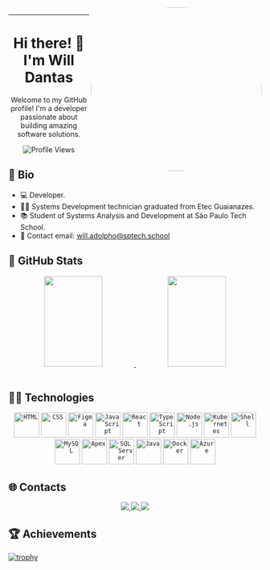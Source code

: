 <img src="https://media.tenor.com/I5iY9Hj8YGQAAAAi/kroppa-digital.gif" height="325" width="340" style="border-radius: 550px;" align="right" alt="gif">

---
<!-- Title -->
<h1 align="center">Hi there! 👋 I'm Will Dantas</h1>

<!-- Introduction -->
<p align="center">Welcome to my GitHub profile! I'm a developer passionate about building amazing software solutions.</p>

<!-- Profile Views Badge -->
<p align="center">
    <img src="https://komarev.com/ghpvc/?username=WillDantasJPG&color=blue&style=flat-square&label=Profile+Views" alt="Profile Views">
</p>

<!-- Bio -->
## 📝 Bio

- 💻 Developer.
- 👨‍🎓 Systems Development technician graduated from Etec Guaianazes.
- 📚 Student of Systems Analysis and Development at São Paulo Tech School.
- 📧 Contact email: will.adolpho@sptech.school

<!-- GitHub Stats -->
## 🚀 GitHub Stats

<div align="center">
  <a href="https://github.com/WillDantasJPG"> 
    <img height="180em" width="48%" src="https://github-readme-stats.vercel.app/api?username=WillDantasJPG&show_icons=true&theme=dark&include_all_commits=true&count_private=true"/>
  </a>
  <a href="https://github.com/WillDantasJPG">
    <img height="180em" width="48%" src="https://github-readme-stats.vercel.app/api/top-langs/?username=WillDantasJPG&layout=compact&langs_count=7&theme=dark"/>
  </a>
</div>

<br>

<!-- Technologies -->
## 👨‍💻 Technologies

<div align="center">
    <code><img height="50" src="https://user-images.githubusercontent.com/25181517/192158954-f88b5814-d510-4564-b285-dff7d6400dad.png" alt="HTML" title="HTML" /></code>
    <code><img height="50" src="https://user-images.githubusercontent.com/25181517/183898674-75a4a1b1-f960-4ea9-abcb-637170a00a75.png" alt="CSS" title="CSS" /></code>
    <code><img height="50" src="https://user-images.githubusercontent.com/25181517/189715289-df3ee512-6eca-463f-a0f4-c10d94a06b2f.png" alt="Figma" title="Figma" /></code>
    <code><img height="50" src="https://user-images.githubusercontent.com/25181517/117447155-6a868a00-af3d-11eb-9cfe-245df15c9f3f.png" alt="JavaScript" title="JavaScript" /></code>
    <code><img height="50" src="https://user-images.githubusercontent.com/25181517/183897015-94a058a6-b86e-4e42-a37f-bf92061753e5.png" alt="React" title="React" /></code>
    <code><img height="50" src="https://user-images.githubusercontent.com/25181517/183890598-19a0ac2d-e88a-4005-a8df-1ee36782fde1.png" alt="TypeScript" title="TypeScript" /></code>
    <code><img height="50" src="https://user-images.githubusercontent.com/25181517/183568594-85e280a7-0d7e-4d1a-9028-c8c2209e073c.png" alt="Node.js" title="Node.js" /></code>
    <code><img height="50" src="https://img.icons8.com/color/48/000000/kubernetes.png" alt="Kubernetes" title="Kubernetes" /></code>
    <code><img height="50" src="https://img.icons8.com/color/48/000000/console.png" alt="Shell" title="Shell" /></code>
    <code><img height="50" src="https://user-images.githubusercontent.com/25181517/183896128-ec99105a-ec1a-4d85-b08b-1aa1620b2046.png" alt="MySQL" title="MySQL" /></code>
    <code><img height="50" src="https://www.opencodez.com/wp-content/uploads/2018/04/Learning-Apex-Salesforce.png" alt="Apex" title="Apex" /></code>
    <code><img height="50" src="https://img.icons8.com/color/96/000000/microsoft-sql-server.png" alt="SQL Server" title="SQL Server" /></code>
    <code><img height="50" src="https://cdn.jsdelivr.net/gh/devicons/devicon/icons/java/java-original.svg" alt="Java" title="Java" /></code>
    <code><img height="50" src="https://img.icons8.com/ios-filled/50/000000/docker.png" alt="Docker" title="Docker" /></code>
    <code><img height="50" src="https://img.icons8.com/color/48/000000/azure-1.png" alt="Azure" title="Azure" /></code>
</div>


<!-- Contacts -->
## 🌐 Contacts

<div align="center">
  <a href="https://www.linkedin.com/in/will-gustavo-dantas-adolpho-54532922b" target="_blank">
    <img src="https://img.shields.io/badge/LinkedIn-blue?logo=linkedin&logoColor=white&style=for-the-badge">
  </a>
  <a href="mailto:willgustavodantasadolpho@gmail.com" target="_blank">
    <img src="https://img.shields.io/badge/Gmail-D14836?style=for-the-badge&logo=gmail&logoColor=white">
  </a>
  <a href="https://www.instagram.com/dantass_jpg/?hl=pt-br" target="_blank">
    <img src="https://img.shields.io/badge/-Instagram-%23E4405F?style=for-the-badge&logo=instagram&logoColor=white" target="_blank">
  </a>
</div>

<!-- Achievements -->
## 🏆 Achievements 

[![trophy](https://github-profile-trophy.vercel.app/?username=WillDantasJPG&theme=tokyonight)](https://github.com/DantasWillJPG/github-profile-trophy)
